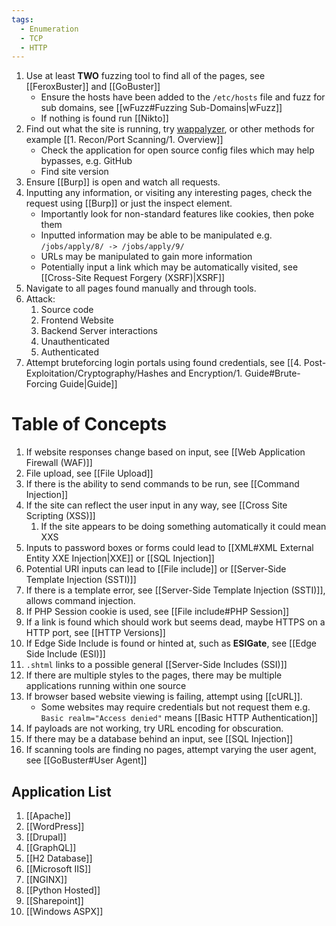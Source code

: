 ```yaml
---
tags:
  - Enumeration
  - TCP
  - HTTP
---
```

1. Use at least **TWO** fuzzing tool to find all of the pages, see [[FeroxBuster]] and [[GoBuster]] 
	* Ensure the hosts have been added to the `/etc/hosts` file and fuzz for sub domains, see [[wFuzz#Fuzzing Sub-Domains|wFuzz]]
	* If nothing is found run [[Nikto]]
2. Find out what the site is running, try [wappalyzer](https://github.com/tunetheweb/wappalyzer), or other methods for example [[1. Recon/Port Scanning/1. Overview]]
	* Check the application for open source config files which may help bypasses, e.g. GitHub
	* Find site version
1. Ensure [[Burp]] is open and watch all requests.
2. Inputting any information, or visiting any interesting pages, check the request using [[Burp]] or just the inspect element. 
	* Importantly look for non-standard features like cookies, then poke them
	* Inputted information may be able to be manipulated e.g. `/jobs/apply/8/ -> /jobs/apply/9/` 
	* URLs may be manipulated to gain more information
	* Potentially input a link which may be automatically visited, see [[Cross-Site Request Forgery (XSRF)|XSRF]]
3. Navigate to all pages found manually and through tools.
4. Attack:
	1. Source code
	2. Frontend Website
	3. Backend Server interactions
	4. Unauthenticated
	5. Authenticated
5. Attempt bruteforcing login portals using found credentials, see [[4. Post-Exploitation/Cryptography/Hashes and Encryption/1. Guide#Brute-Forcing Guide|Guide]]


# Table of Concepts

1. If website responses change based on input, see [[Web Application Firewall (WAF)]]
2. File upload, see [[File Upload]]
3. If there is the ability to send commands to be run, see [[Command Injection]]
4. If the site can reflect the user input in any way, see [[Cross Site Scripting (XSS)]]
	1. If the site appears to be doing something automatically it could mean XXS
5. Inputs to password boxes or forms could lead to [[XML#XML External Entity XXE Injection|XXE]] or [[SQL Injection]]
6. Potential URI inputs can lead to [[File include]] or [[Server-Side Template Injection (SSTI)]] 
7. If there is a template error, see [[Server-Side Template Injection (SSTI)]], allows command injection.
8. If PHP Session cookie is used, see [[File include#PHP Session]]
9. If a link is found which should work but seems dead, maybe HTTPS on a HTTP port, see [[HTTP Versions]]
10. If Edge Side Include is found or hinted at, such as **ESIGate**, see [[Edge Side Include (ESI)]]
11. `.shtml` links to a possible general [[Server-Side Includes (SSI)]]
12. If there are multiple styles to the pages, there may be multiple applications running within one source
13. If browser based website viewing is failing, attempt using [[cURL]].
	* Some websites may require credentials but not request them e.g. `Basic realm="Access denied"` means [[Basic HTTP Authentication]] 
14. If payloads are not working, try URL encoding for obscuration.
15. If there may be a database behind an input, see [[SQL Injection]]
16. If scanning tools are finding no pages, attempt varying the user agent, see [[GoBuster#User Agent]]


## Application List

1. [[Apache]]
2. [[WordPress]]
3. [[Drupal]]
4. [[GraphQL]]
5. [[H2 Database]]
6. [[Microsoft IIS]]
7. [[NGINX]]
8. [[Python Hosted]]
9. [[Sharepoint]]
10. [[Windows ASPX]]